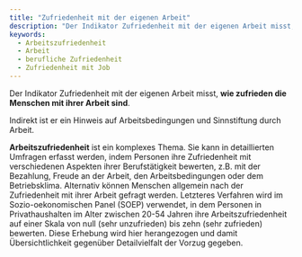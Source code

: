 ```yaml
---
title: "Zufriedenheit mit der eigenen Arbeit"
description: "Der Indikator Zufriedenheit mit der eigenen Arbeit misst, wie zufrieden die Menschen mit ihrer Arbeit sind."
keywords:
  - Arbeitszufriedenheit
  - Arbeit
  - berufliche Zufriedenheit
  - Zufriedenheit mit Job
---
```

<!-- Prologue start -->

Der Indikator Zufriedenheit mit der eigenen Arbeit misst, **wie zufrieden die Menschen mit ihrer Arbeit sind**.

Indirekt ist er ein Hinweis auf Arbeitsbedingungen und Sinnstiftung durch Arbeit.

**Arbeitszufriedenheit** ist ein komplexes Thema. Sie kann in detaillierten Umfragen erfasst werden, indem Personen ihre Zufriedenheit mit verschiedenen Aspekten ihrer Berufstätigkeit bewerten, z.B. mit der Bezahlung, Freude an der Arbeit, den Arbeitsbedingungen oder dem Betriebsklima. Alternativ können Menschen allgemein nach der Zufriedenheit mit ihrer Arbeit gefragt werden. Letzteres Verfahren wird im Sozio-oekonomischen Panel (SOEP) verwendet, in dem Personen in Privathaushalten im Alter zwischen 20-54 Jahren ihre Arbeitszufriedenheit auf einer Skala von null (sehr unzufrieden) bis zehn (sehr zufrieden) bewerten. Diese Erhebung wird hier herangezogen und damit Übersichtlichkeit gegenüber Detailvielfalt der Vorzug gegeben. 


<!-- Prologue end -->

<!--ChartList-->
